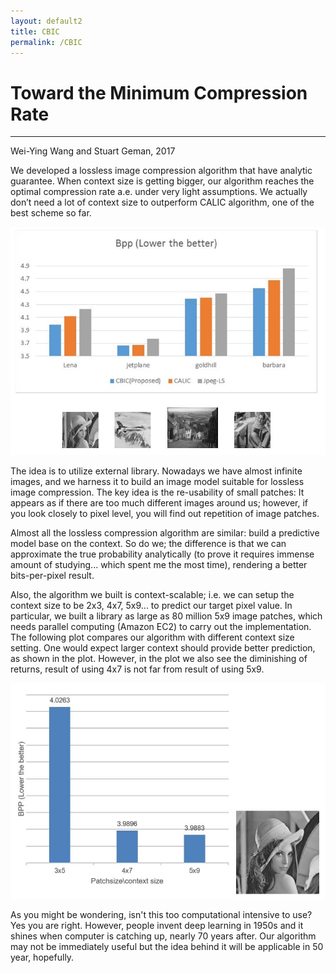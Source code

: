 ```yaml
---
layout: default2
title: CBIC
permalink: /CBIC
---
```

# Toward the Minimum Compression Rate

---
Wei-Ying Wang and Stuart Geman, 2017

We developed a lossless image compression algorithm that have analytic guarantee. When context size is getting bigger, our algorithm reaches the optimal compression rate a.e. under very light assumptions. We actually don’t need a lot of context size to outperform CALIC algorithm, one of the best scheme so far.

<center>
	<img src="ContiReading/CBIC/Comparison.jpg" style="width: 600px;" />
</center>

The idea is to utilize external library. Nowadays we have almost infinite images, and we harness it to build an image model suitable for lossless image compression. The key idea is the re-usability of small patches: It appears as if there are too much different images around us; however, if you look closely to pixel level, you will find out repetition of image patches.

Almost all the lossless compression algorithm are similar: build a predictive model base on the context. So do we; the difference is that we can approximate the true probability analytically (to prove it requires immense amount of studying... which spent me the most time), rendering a better bits-per-pixel result.

Also, the algorithm we built is context-scalable; i.e. we can setup the context size to be 2x3, 4x7, 5x9... to predict our target pixel value. In particular, we built a library as large as 80 million 5x9 image patches, which needs parallel computing (Amazon EC2) to carry out the implementation. The following plot compares our algorithm with different context size setting. One would expect larger context should provide better prediction, as shown in the plot. However, in the plot we also see the diminishing of returns, result of using 4x7 is not far from result of using 5x9.

<center>
	<img src="ContiReading/CBIC/different context size.jpg" style="width: 600px;" />
</center>

As you might be wondering, isn't this too computational intensive to use? Yes you are right. However, people invent deep learning in 1950s and it shines when computer is catching up, nearly 70 years after. Our algorithm may not be immediately useful but the idea behind it will be applicable in 50 year, hopefully.